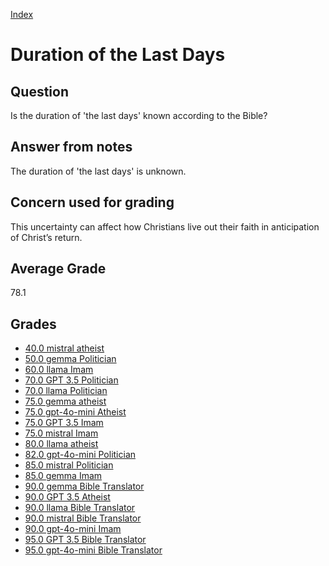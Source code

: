 
[Index](../index.md)
# Duration of the Last Days
## Question
Is the duration of 'the last days' known according to the Bible?

## Answer from notes
The duration of 'the last days' is unknown.

## Concern used for grading
This uncertainty can affect how Christians live out their faith in anticipation of Christ’s return.

## Average Grade
78.1

## Grades
 * [40.0 mistral atheist](../answers/mistral_atheist/Duration_of_the_Last_Days.md)
 * [50.0 gemma Politician](../answers/gemma_Politician/Duration_of_the_Last_Days.md)
 * [60.0 llama Imam](../answers/llama_Imam/Duration_of_the_Last_Days.md)
 * [70.0 GPT 3.5 Politician](../answers/GPT_3.5_Politician/Duration_of_the_Last_Days.md)
 * [70.0 llama Politician](../answers/llama_Politician/Duration_of_the_Last_Days.md)
 * [75.0 gemma atheist](../answers/gemma_atheist/Duration_of_the_Last_Days.md)
 * [75.0 gpt-4o-mini Atheist](../answers/gpt-4o-mini_Atheist/Duration_of_the_Last_Days.md)
 * [75.0 GPT 3.5 Imam](../answers/GPT_3.5_Imam/Duration_of_the_Last_Days.md)
 * [75.0 mistral Imam](../answers/mistral_Imam/Duration_of_the_Last_Days.md)
 * [80.0 llama atheist](../answers/llama_atheist/Duration_of_the_Last_Days.md)
 * [82.0 gpt-4o-mini Politician](../answers/gpt-4o-mini_Politician/Duration_of_the_Last_Days.md)
 * [85.0 mistral Politician](../answers/mistral_Politician/Duration_of_the_Last_Days.md)
 * [85.0 gemma Imam](../answers/gemma_Imam/Duration_of_the_Last_Days.md)
 * [90.0 gemma Bible Translator](../answers/gemma_Bible_Translator/Duration_of_the_Last_Days.md)
 * [90.0 GPT 3.5 Atheist](../answers/GPT_3.5_Atheist/Duration_of_the_Last_Days.md)
 * [90.0 llama Bible Translator](../answers/llama_Bible_Translator/Duration_of_the_Last_Days.md)
 * [90.0 mistral Bible Translator](../answers/mistral_Bible_Translator/Duration_of_the_Last_Days.md)
 * [90.0 gpt-4o-mini Imam](../answers/gpt-4o-mini_Imam/Duration_of_the_Last_Days.md)
 * [95.0 GPT 3.5 Bible Translator](../answers/GPT_3.5_Bible_Translator/Duration_of_the_Last_Days.md)
 * [95.0 gpt-4o-mini Bible Translator](../answers/gpt-4o-mini_Bible_Translator/Duration_of_the_Last_Days.md)
